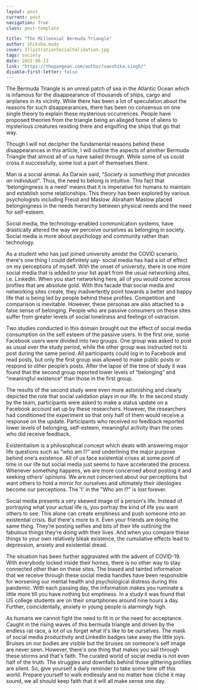 ```yaml
---
layout: post
current: post
navigation: True
class: post-template

title: "The Millennial Bermuda Triangle"
author: shiksha.mody
cover: IllustrationSocialValidation.jpg
tags: society
date: 2021-06-13
link: "https://thepangean.com/author/vanshika.singh/"
disable-first-letter: false
---
```

<p>The Bermuda Triangle is an unreal patch of sea in the Atlantic Ocean which is infamous for the disappearance of thousands of ships, cargo and airplanes in its vicinity. While there has been a lot of speculation about the reasons for such disappearances, there has been no consensus on one single theory to explain these mysterious occurrences. People have proposed theories from the triangle being an alleged home of aliens to mysterious creatures residing there and engulfing the ships that go that way.&nbsp;</p><p>Though I will not decipher the fundamental reasons behind these disappearances in this article, I will outline the aspects of another Bermuda Triangle that almost all of us have sailed through. While some of us could cross it successfully, some lost a part of themselves there.</p><p>Man is a social animal. As Darwin said, <em >"Society is something that precedes an individual"</em>. Thus, the need to belong is intuitive. This fact that ‘belongingness is a need’ means that it is imperative for humans to maintain and establish some relationships. This theory has been explored by various psychologists including Freud and Maslow. Abraham Maslow placed belongingness in the needs hierarchy between physical needs and the need for self-esteem.</p><p>Social media, the technology-enabled communication systems, have drastically altered the way we perceive ourselves as belonging in society. Social media is more about psychology and community rather than technology.&nbsp;</p><p>As a student who has just joined university amidst the COVID scenario, there's one thing I could definitely say- social media has had a lot of effect on my perceptions of myself. With the onset of university, there is one more social media that is added to your list apart from the usual networking sites, i.e. LinkedIn. When you start networking here, all of you would come across profiles that are absolute gold. With this facade that social media and networking sites create, they inadvertently point towards a better and happy life that is being led by people behind these profiles. Competition and comparison is inevitable. However, these personas are also attached to a false sense of belonging. People who are passive consumers on these sites suffer from greater levels of social loneliness and feelings of ostracism.</p><p>Two studies conducted in this domain brought out the effect of social media consumption on the self esteem of the passive users. In the first one, some Facebook users were divided into two groups. One group was asked to post as usual over the study period, while the other group was instructed not to post during the same period. All participants could log in to Facebook and read posts, but only the first group was allowed to make public posts or respond to other people’s posts. After the lapse of the time of study it was found that the second group reported lower levels of “belonging” and “meaningful existence” than those in the first group.</p><p>The results of the second study were even more astonishing and clearly depicted the role that social validation plays in our life. In the second study by the team, participants were asked to make a status update on a Facebook account set up by these researchers. However, the researchers had conditioned the experiment so that only half of them would receive a response on the update. Participants who received no feedback reported lower levels of belonging, self-esteem, meaningful activity than the ones who did receive feedback.</p><p>Existentialism is a philosophical concept which deals with answering major life questions such as "who am I?" and underlining the major purpose behind one's existence. All of us face existential crises at some point of time in our life but social media just seems to have accelerated the process. Whenever something happens, we are more concerned about posting it and seeking others' opinions. We are not concerned about our perceptions but want others to hold a mirror for ourselves and ultimately their ideologies become our perceptions. The 'I' in the "Who am I?" is lost forever.&nbsp;</p><p>Social media presents a very skewed image of a person's life. Instead of portraying what your actual life is, you portray the kind of life you want others to see. This alone can create emptiness and push someone into an existential crisis. But there's more to it. Even your friends are doing the same thing. They’re posting selfies and bits of their life outlining the fabulous things they’re doing with their lives. And when you compare these things to your own relatively bleak existence, the cumulative effects lead to depression, anxiety and existential dread.</p><p>The situation has been further aggravated with the advent of COVID-19. With everybody locked inside their homes, there is no other way to stay connected other than on these sites. The biased and tainted information that we receive through these social media handles have been responsible for worsening our mental health and psychological distress during this pandemic. With each passing day, the information makes you ruminate a little more till you have nothing but emptiness. In a study it was found that US college students are on their smartphones around nine hours a day. Further, coincidentally, anxiety in young people is alarmingly high.&nbsp;</p><p>As humans we cannot fight the need to fit in or the need for acceptance. Caught in the rising waves of this bermuda triangle and driven by the endless rat race, a lot of us forget what it's like to be ourselves. The mask of social media productivity and LinkedIn badges take away the little joys. Bruises on our bodies are visible but the bruises on someone's self image are never seen. However, there's one thing that makes you sail through these storms and that's faith. The curated world of social media is not even half of the truth. The struggles and downfalls behind those glittering profiles are silent. So, give yourself a daily reminder to take some time off this world. Prepare yourself to walk endlessly and no matter how cliché it may sound, we all should keep faith that it will all make sense one day.</p>